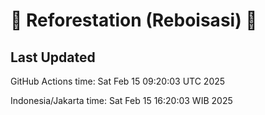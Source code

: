 
# 🌳 Reforestation (Reboisasi) 🌲

## Last Updated

GitHub Actions time: Sat Feb 15 09:20:03 UTC 2025

Indonesia/Jakarta time: Sat Feb 15 16:20:03 WIB 2025
